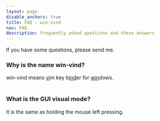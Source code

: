 ```yaml
---
layout: page
disable_anchors: true
title: FAQ - win-vind
nav: FAQ
description: frequently asked questions and these answers
---
```

If you have some questions, please send me.


### Why is the name win-vind?  
win-vind means <u>vi</u>m key b<u>ind</u>er for <u>win</u>dows.  
<br>

### What is the GUI visual mode?  
It is the same as holding the mouse left pressing.  
<br>

